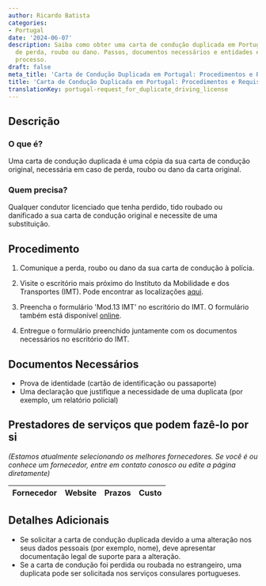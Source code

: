 ```yaml
---
author: Ricardo Batista
categories:
- Portugal
date: '2024-06-07'
description: Saiba como obter uma carta de condução duplicada em Portugal em caso
  de perda, roubo ou dano. Passos, documentos necessários e entidades envolvidas no
  processo.
draft: false
meta_title: 'Carta de Condução Duplicada em Portugal: Procedimentos e Requisitos'
title: 'Carta de Condução Duplicada em Portugal: Procedimentos e Requisitos'
translationKey: portugal-request_for_duplicate_driving_license
---
```



## Descrição
### O que é?
Uma carta de condução duplicada é uma cópia da sua carta de condução original, necessária em caso de perda, roubo ou dano da carta original.
### Quem precisa?
Qualquer condutor licenciado que tenha perdido, tido roubado ou danificado a sua carta de condução original e necessite de uma substituição.

## Procedimento
1. Comunique a perda, roubo ou dano da sua carta de condução à polícia.
 
2. Visite o escritório mais próximo do Instituto da Mobilidade e dos Transportes (IMT). Pode encontrar as localizações [aqui](http://www.imt-ip.pt/sites/IMTT/Portugues/Paginas/home.aspx).

3. Preencha o formulário 'Mod.13 IMT' no escritório do IMT. O formulário também está disponível [online](https://servicos.min-economia.pt/ServiceDetail.aspx?servico=100).

4. Entregue o formulário preenchido juntamente com os documentos necessários no escritório do IMT.

## Documentos Necessários
- Prova de identidade (cartão de identificação ou passaporte)
- Uma declaração que justifique a necessidade de uma duplicata (por exemplo, um relatório policial)

## Prestadores de serviços que podem fazê-lo por si
_(Estamos atualmente selecionando os melhores fornecedores. Se você é ou conhece um fornecedor, entre em contato conosco ou edite a página diretamente)_

| Fornecedor      |     Website     |     Prazos       |       Custo      |
| --------------- | --------------- |  :-------------: | :-------------: |

## Detalhes Adicionais
- Se solicitar a carta de condução duplicada devido a uma alteração nos seus dados pessoais (por exemplo, nome), deve apresentar documentação legal de suporte para a alteração.
- Se a carta de condução foi perdida ou roubada no estrangeiro, uma duplicata pode ser solicitada nos serviços consulares portugueses.